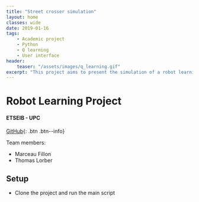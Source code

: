 ```yaml
---
title: "Street crosser simulation"
layout: home
classes: wide
date: 2019-01-16
tags:
	- Academic project
	- Python
	- Q learning
	- User interface
header:
    teaser: "/assets/images/q_learning.gif"
excerpt: "This project aims to present the simulation of a robot learning how to cross a road with multiple roads."
---
```



# Robot Learning Project
#### ETSEIB - UPC

[GitHub](https://github.com/MarceauFillon/StreetCrosserPython){: .btn .btn--info}

Team members:
- Marceau Fillon
- Thomas Lorber

## Setup
- Clone the project and run the main script